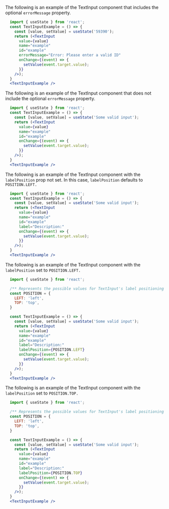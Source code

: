The following is an example of the TextInput component that includes the optional `errorMessage` property. 
```jsx
  import { useState } from 'react';
  const TextInputExample = () => {
    const [value, setValue] = useState('59390');
    return (<TextInput
      value={value}
      name="example"
      id="example"
      errorMessage="Error: Please enter a valid ID"
      onChange={(event) => {
        setValue(event.target.value);
      }}
    />);
  }
  <TextInputExample />
```

The following is an example of the TextInput component that does not include the optional `errorMessage` property. 
```jsx
  import { useState } from 'react';
  const TextInputExample = () => {
    const [value, setValue] = useState('Some valid input');
    return (<TextInput
      value={value}
      name="example"
      id="example"
      onChange={(event) => {
        setValue(event.target.value);
      }}
    />);
  }
  <TextInputExample />
```

The following is an example of the TextInput component with the `labelPosition` prop not set. In this case, `labelPosition` defaults to `POSITION.LEFT.`
```jsx
  import { useState } from 'react';
  const TextInputExample = () => {
    const [value, setValue] = useState('Some valid input');
    return (<TextInput
      value={value}
      name="example"
      id="example"
      label="Description:"
      onChange={(event) => {
        setValue(event.target.value);
      }}
    />);
  }
  <TextInputExample />
```

The following is an example of the TextInput component with the `labelPosition` set to `POSITION.LEFT.`
```jsx
  import { useState } from 'react';

  /** Represents the possible values for TextInput's label positioning */
  const POSITION = {
    LEFT: 'left',
    TOP: 'top',
  }

  const TextInputExample = () => {
    const [value, setValue] = useState('Some valid input');
    return (<TextInput
      value={value}
      name="example"
      id="example"
      label="Description:"
      labelPosition={POSITION.LEFT}
      onChange={(event) => {
        setValue(event.target.value);
      }}
    />);
  }
  <TextInputExample />
```

The following is an example of the TextInput component with the `labelPosition` set to `POSITION.TOP.`
```jsx
  import { useState } from 'react';

  /** Represents the possible values for TextInput's label positioning */
  const POSITION = {
    LEFT: 'left',
    TOP: 'top',
  }

  const TextInputExample = () => {
    const [value, setValue] = useState('Some valid input');
    return (<TextInput
      value={value}
      name="example"
      id="example"
      label="Description:"
      labelPosition={POSITION.TOP}
      onChange={(event) => {
        setValue(event.target.value);
      }}
    />);
  }
  <TextInputExample />
```
